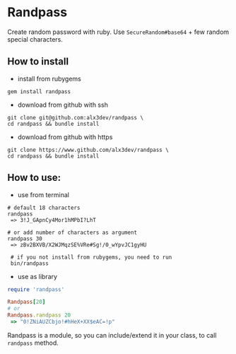 # Randpass

Create random password with ruby. Use `SecureRandom#base64` + few random special characters.

## How to install

 - install from rubygems
```
gem install randpass
```
 - download from github with ssh
```
git clone git@github.com:alx3dev/randpass \
cd randpass && bundle install
```
 - download from github with https
```
git clone https://www.github.com/alx3dev/randpass \
cd randpass && bundle install
```

## How to use:

 - use from terminal
```
# default 18 characters
randpass
 => 3!J_GApnCy4Mor1hMPbI?LhT

# or add number of characters as argument
randpass 30
 => zBv2BXVB/X2WJMqzSE%VRe#Sg!/0_wYpvJC1gyHU
 
 # if you not install from rubygems, you need to run
 bin/randpass
```
 - use as library
```ruby
require 'randpass'

Randpass[20]
# or
Randpass.randpass 20
 => "0!ZNiAUZCbjo!#hHeX+XX$eAC=!p"
```
Randpass is a module, so you can include/extend it in your class, to call `randpass` method.
